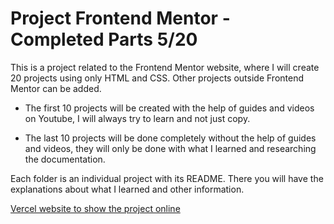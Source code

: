# Project Frontend Mentor - Completed Parts 5/20

This is a project related to the Frontend Mentor website, where I will create 20 projects using only HTML and CSS. Other projects outside Frontend Mentor can be added.

- The first 10 projects will be created with the help of guides and videos on Youtube, I will always try to learn and not just copy.

- The last 10 projects will be done completely without the help of guides and videos, they will only be done with what I learned and researching the documentation.

Each folder is an individual project with its README. There you will have the explanations about what I learned and other information.

[Vercel website to show the project online](https://frontend-mentor-project-tau.vercel.app)
